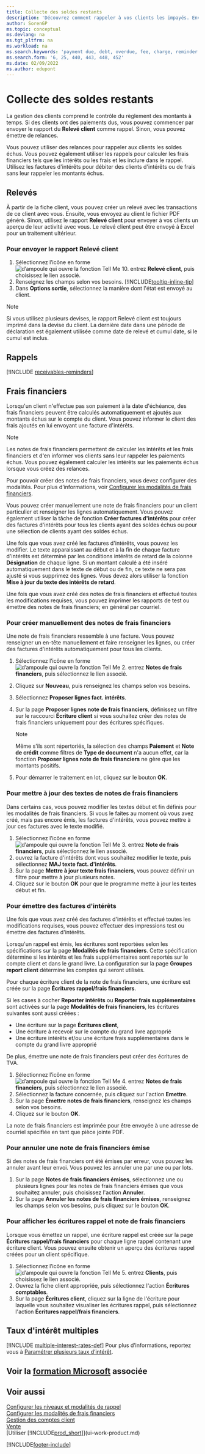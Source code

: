 ```yaml
---
title: Collecte des soldes restants
description: 'Découvrez comment rappeler à vos clients les impayés. Envoyez un relevé client, émettez un rappel ou envoyez une note de frais financiers.'
author: SorenGP
ms.topic: conceptual
ms.devlang: na
ms.tgt_pltfrm: na
ms.workload: na
ms.search.keywords: 'payment due, debt, overdue, fee, charge, reminder'
ms.search.form: '6, 25, 440, 443, 448, 452'
ms.date: 02/09/2022
ms.author: edupont
---
```

# <a name="collect-outstanding-balances" />Collecte des soldes restants

La gestion des clients comprend le contrôle du règlement des montants à temps. Si des clients ont des paiements dus, vous pouvez commencer par envoyer le rapport du **Relevé client** comme rappel. Sinon, vous pouvez émettre de relances.

Vous pouvez utiliser des relances pour rappeler aux clients les soldes échus. Vous pouvez également utiliser les rappels pour calculer les frais financiers tels que les intérêts ou les frais et les inclure dans le rappel. Utilisez les factures d'intérêts pour débiter des clients d'intérêts ou de frais sans leur rappeler les montants échus.

## <a name="statements" />Relevés

À partir de la fiche client, vous pouvez créer un relevé avec les transactions de ce client avec vous. Ensuite, vous envoyez au client le fichier PDF généré. Sinon, utilisez le rapport **Relevé client** pour envoyer à vos clients un aperçu de leur activité avec vous. Le relevé client peut être envoyé à Excel pour un traitement ultérieur.  

### <a name="to-send-the-customer-statement-report" />Pour envoyer le rapport Relevé client

1. Sélectionnez l’icône en forme ![d’ampoule qui ouvre la fonction Tell Me 10.](media/ui-search/search_small.png "Dites-moi ce que vous voulez faire") entrez **Relevé client**, puis choisissez le lien associé.
2. Renseignez les champs selon vos besoins. [!INCLUDE[tooltip-inline-tip](includes/tooltip-inline-tip_md.md)]
3. Dans **Options sortie**, sélectionnez la manière dont l'état est envoyé au client.

> [!NOTE]
> Si vous utilisez plusieurs devises, le rapport Relevé client est toujours imprimé dans la devise du client. La dernière date dans une période de déclaration est également utilisée comme date de relevé et cumul date, si le cumul est inclus.

## <a name="reminders" />Rappels

[!INCLUDE [receivables-reminders](includes/receivables-reminders.md)]

## <a name="finance-charges" />Frais financiers

Lorsqu'un client n'effectue pas son paiement à la date d'échéance, des frais financiers peuvent être calculés automatiquement et ajoutés aux montants échus sur le compte du client. Vous pouvez informer le client des frais ajoutés en lui envoyant une facture d'intérêts.  

> [!NOTE]  
> Les notes de frais financiers permettent de calculer les intérêts et les frais financiers et d'en informer vos clients sans leur rappeler les paiements échus. Vous pouvez également calculer les intérêts sur les paiements échus lorsque vous créez des relances.  

Pour pouvoir créer des notes de frais financiers, vous devez configurer des modalités. Pour plus d’informations, voir [Configurer les modalités de frais financiers](finance-setup-finance-charges.md).  

Vous pouvez créer manuellement une note de frais financiers pour un client particulier et renseigner les lignes automatiquement. Vous pouvez également utiliser la tâche de fonction **Créer factures d'intérêts** pour créer des factures d'intérêts pour tous les clients ayant des soldes échus ou pour une sélection de clients ayant des soldes échus.  

Une fois que vous avez créé les factures d'intérêts, vous pouvez les modifier. Le texte apparaissant au début et à la fin de chaque facture d'intérêts est déterminé par les conditions intérêts de retard de la colonne **Désignation** de chaque ligne. Si un montant calculé a été inséré automatiquement dans le texte de début ou de fin, ce texte ne sera pas ajusté si vous supprimez des lignes. Vous devez alors utiliser la fonction **Mise à jour du texte des intérêts de retard**.  

Une fois que vous avez créé des notes de frais financiers et effectué toutes les modifications requises, vous pouvez imprimer les rapports de test ou émettre des notes de frais financiers; en général par courriel.

### <a name="to-create-a-finance-charge-memo-manually" />Pour créer manuellement des notes de frais financiers

Une note de frais financiers ressemble à une facture. Vous pouvez renseigner un en-tête manuellement et faire renseigner les lignes, ou créer des factures d'intérêts automatiquement pour tous les clients.

1. Sélectionnez l’icône en forme ![d’ampoule qui ouvre la fonction Tell Me 2.](media/ui-search/search_small.png "Dites-moi ce que vous voulez faire") entrez **Notes de frais financiers**, puis sélectionnez le lien associé.  
2. Cliquez sur **Nouveau**, puis renseignez les champs selon vos besoins.  
3. Sélectionnez **Proposer lignes fact. intérêts**.
4. Sur la page **Proposer lignes note de frais financiers**, définissez un filtre sur le raccourci **Écriture client** si vous souhaitez créer des notes de frais financiers uniquement pour des écritures spécifiques.

    > [!NOTE]
    > Même s'ils sont répertoriés, la sélection des champs **Paiement** et **Note de crédit** comme filtres de **Type de document** n'a aucun effet, car la fonction **Proposer lignes note de frais financiers** ne gère que les montants positifs.
5.  Pour démarrer le traitement en lot, cliquez sur le bouton **OK**.  

### <a name="to-update-finance-charge-memo-texts" />Pour mettre à jour des textes de notes de frais financiers
Dans certains cas, vous pouvez modifier les textes début et fin définis pour les modalités de frais financiers. Si vous le faites au moment où vous avez créé, mais pas encore émis, les factures d'intérêts, vous pouvez mettre à jour ces factures avec le texte modifié.

1. Sélectionnez l’icône en forme ![d’ampoule qui ouvre la fonction Tell Me 3.](media/ui-search/search_small.png "Dites-moi ce que vous voulez faire") entrez **Note de frais financiers**, puis sélectionnez le lien associé.  
2. ouvrez la facture d'intérêts dont vous souhaitez modifier le texte, puis sélectionnez **MAJ texte fact. d'intérêts**.
3. Sur la page **Mettre à jour texte frais financiers**, vous pouvez définir un filtre pour mettre à jour plusieurs notes.
4. Cliquez sur le bouton **OK** pour que le programme mette à jour les textes début et fin.  

### <a name="to-issue-finance-charge-memos" />Pour émettre des factures d'intérêts
Une fois que vous avez créé des factures d'intérêts et effectué toutes les modifications requises, vous pouvez effectuer des impressions test ou émettre des factures d'intérêts.

Lorsqu'un rappel est émis, les écritures sont reportées selon les spécifications sur la page **Modalités de frais financiers**. Cette spécification détermine si les intérêts et les frais supplémentaires sont reportés sur le compte client et dans le grand livre. La configuration sur la page **Groupes report client** détermine les comptes qui seront utilisés.

Pour chaque écriture client de la note de frais financiers, une écriture est créée sur la page **Écritures rappel/frais financiers**.

Si les cases à cocher **Reporter intérêts** ou **Reporter frais supplémentaires** sont activées sur la page **Modalités de frais financiers**, les écritures suivantes sont aussi créées :

- Une écriture sur la page **Écritures client**,
- Une écriture à recevoir sur le compte du grand livre approprié
- Une écriture intérêts et/ou une écriture frais supplémentaires dans le compte du grand livre approprié

De plus, émettre une note de frais financiers peut créer des écritures de TVA.

1. Sélectionnez l’icône en forme ![d’ampoule qui ouvre la fonction Tell Me 4.](media/ui-search/search_small.png "Dites-moi ce que vous voulez faire") entrez **Notes de frais financiers**, puis sélectionnez le lien associé.
2. Sélectionnez la facture concernée, puis cliquez sur l'action **Emettre**.
3. Sur la page **Émettre notes de frais financiers**, renseignez les champs selon vos besoins.
4. Cliquez sur le bouton **OK**.

La note de frais financiers est imprimée pour être envoyée à une adresse de courriel spécifiée en tant que pièce jointe PDF.

### <a name="to-cancel-an-issued-finance-charge-memo" />Pour annuler une note de frais financiers émise
Si des notes de frais financiers ont été émises par erreur, vous pouvez les annuler avant leur envoi. Vous pouvez les annuler une par une ou par lots.
1. Sur la page **Notes de frais financiers émises**, sélectionnez une ou plusieurs lignes pour les notes de frais financiers émises que vous souhaitez annuler, puis choisissez l'action **Annuler**.
2. Sur la page **Annuler les notes de frais financiers émises**, renseignez les champs selon vos besoins, puis cliquez sur le bouton **OK**.

### <a name="to-view-reminder-and-finance-charge-entries" />Pour afficher les écritures rappel et note de frais financiers
Lorsque vous émettez un rappel, une écriture rappel est créée sur la page **Écritures rappel/frais financiers** pour chaque ligne rappel contenant une écriture client. Vous pouvez ensuite obtenir un aperçu des écritures rappel créées pour un client spécifique.    
1. Sélectionnez l’icône en forme ![d’ampoule qui ouvre la fonction Tell Me 5.](media/ui-search/search_small.png "Dites-moi ce que vous voulez faire") entrez **Clients**, puis choisissez le lien associé.  
2. Ouvrez la fiche client appropriée, puis sélectionnez l'action **Écritures comptables**.
3. Sur la page **Écritures client**, cliquez sur la ligne de l'écriture pour laquelle vous souhaitez visualiser les écritures rappel, puis sélectionnez l'action **Écritures rappel/frais financiers**.

## <a name="multiple-interest-rates" />Taux d'intérêt multiples

[!INCLUDE [multiple-interest-rates-def](includes/multiple-interest-rates-def.md)] Pour plus d’informations, reportez vous à [Paramétrer plusieurs taux d’intérêt](finance-how-to-set-up-multiple-interest-rates.md).  

## <a name="see-related-microsoft-trainingtrainingpathsprocess-financial-periodic-activities-dynamics--business-central" />Voir la [formation Microsoft](/training/paths/process-financial-periodic-activities-dynamics-365-business-central/) associée

## <a name="see-also" />Voir aussi

[Configurer les niveaux et modalités de rappel](finance-setup-reminders.md)  
[Configurer les modalités de frais financiers](finance-setup-finance-charges.md)  
[Gestion des comptes client](receivables-manage-receivables.md)  
[Vente](sales-manage-sales.md)  
[Utiliser [!INCLUDE[prod_short](includes/prod_short.md)]](ui-work-product.md)


[!INCLUDE[footer-include](includes/footer-banner.md)]

